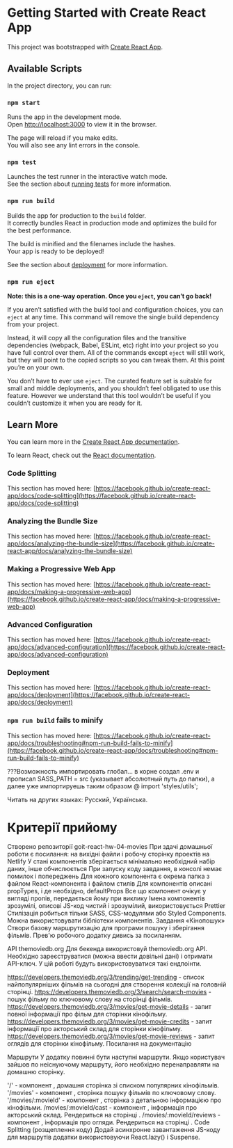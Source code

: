 # Getting Started with Create React App

This project was bootstrapped with [Create React App](https://github.com/facebook/create-react-app).

## Available Scripts

In the project directory, you can run:

### `npm start`

Runs the app in the development mode.\
Open [http://localhost:3000](http://localhost:3000) to view it in the browser.

The page will reload if you make edits.\
You will also see any lint errors in the console.

### `npm test`

Launches the test runner in the interactive watch mode.\
See the section about [running tests](https://facebook.github.io/create-react-app/docs/running-tests) for more information.

### `npm run build`

Builds the app for production to the `build` folder.\
It correctly bundles React in production mode and optimizes the build for the best performance.

The build is minified and the filenames include the hashes.\
Your app is ready to be deployed!

See the section about [deployment](https://facebook.github.io/create-react-app/docs/deployment) for more information.

### `npm run eject`

**Note: this is a one-way operation. Once you `eject`, you can’t go back!**

If you aren’t satisfied with the build tool and configuration choices, you can `eject` at any time. This command will remove the single build dependency from your project.

Instead, it will copy all the configuration files and the transitive dependencies (webpack, Babel, ESLint, etc) right into your project so you have full control over them. All of the commands except `eject` will still work, but they will point to the copied scripts so you can tweak them. At this point you’re on your own.

You don’t have to ever use `eject`. The curated feature set is suitable for small and middle deployments, and you shouldn’t feel obligated to use this feature. However we understand that this tool wouldn’t be useful if you couldn’t customize it when you are ready for it.

## Learn More

You can learn more in the [Create React App documentation](https://facebook.github.io/create-react-app/docs/getting-started).

To learn React, check out the [React documentation](https://reactjs.org/).

### Code Splitting

This section has moved here: [https://facebook.github.io/create-react-app/docs/code-splitting](https://facebook.github.io/create-react-app/docs/code-splitting)

### Analyzing the Bundle Size

This section has moved here: [https://facebook.github.io/create-react-app/docs/analyzing-the-bundle-size](https://facebook.github.io/create-react-app/docs/analyzing-the-bundle-size)

### Making a Progressive Web App

This section has moved here: [https://facebook.github.io/create-react-app/docs/making-a-progressive-web-app](https://facebook.github.io/create-react-app/docs/making-a-progressive-web-app)

### Advanced Configuration

This section has moved here: [https://facebook.github.io/create-react-app/docs/advanced-configuration](https://facebook.github.io/create-react-app/docs/advanced-configuration)

### Deployment

This section has moved here: [https://facebook.github.io/create-react-app/docs/deployment](https://facebook.github.io/create-react-app/docs/deployment)

### `npm run build` fails to minify

This section has moved here: [https://facebook.github.io/create-react-app/docs/troubleshooting#npm-run-build-fails-to-minify](https://facebook.github.io/create-react-app/docs/troubleshooting#npm-run-build-fails-to-minify)





???Возможность импортировать глобал... 
в корне создал .env и пропиcал SASS_PATH = src (указывает абсолютный путь до папки), а далее уже импортируешь таким образом @ import 'styles/utils';


Читать на других языках: Русский, Українська.

# Критерії прийому
Створено репозиторії goit-react-hw-04-movies
При здачі домашньої роботи є посилання: на вихідні файли і робочу сторінку проектів на Netlify
У стані компонентів зберігається мінімально необхідний набір даних, інше обчислюється
При запуску коду завдання, в консолі немає помилок і попереджень
Для кожного компонента є окрема папка з файлом React-компонента і файлом стилів
Для компонентів описані propTypes, і де необхідно, defaultProps
Все що компонент очікує у вигляді пропів, передається йому при виклику
Імена компонентів зрозумілі, описові
JS-код чистий і зрозумілий, використовується Prettier
Стилізація робиться тільки SASS, CSS-модулями або Styled Components. Можна використовувати бібліотеки компонентів.
Завдання «Кінопошук»
Створи базову маршрутизацію для програми пошуку і зберігання фільмів. Прев'ю робочого додатку дивись за посиланням.

API themoviedb.org
Для бекенда використовуй themoviedb.org API. Необхідно зареєструватися (можна ввести довільні дані) і отримати API-ключ. У цій роботі будуть використовуватися такі ендпоінти.

https://developers.themoviedb.org/3/trending/get-trending - список найпопулярніших фільмів на сьогодні для створення колекції на головній сторінці.
https://developers.themoviedb.org/3/search/search-movies - пошук фільму по ключовому слову на сторінці фільмів.
https://developers.themoviedb.org/3/movies/get-movie-details - запит повної інформації про фільм для сторінки кінофільму.
https://developers.themoviedb.org/3/movies/get-movie-credits - запит інформації про акторський склад для сторінки кінофільму.
https://developers.themoviedb.org/3/movies/get-movie-reviews - запит оглядів для сторінки кінофільму.
Посилання на документацію

Маршрути
У додатку повинні бути наступні маршрути. Якщо користувач зайшов по неіснуючому маршруту, його необхідно перенаправляти на домашню сторінку.

'/' - компонент <HomePage>, домашня сторінка зі списком популярних кінофільмів.
'/movies' - компонент <MoviesPage>, сторінка пошуку фільмів по ключовому слову.
'/movies/:movieId' - компонент <MovieDetailsPage>, сторінка з детальною інформацією про кінофільми.
/movies/:movieId/cast - компонент <Cast>, інформація про акторський склад. Рендериться на сторінці <MovieDetailsPage>.
/movies/:movieId/reviews - компонент <Reviews>, інформація про огляди. Рендериться на сторінці <MovieDetailsPage>.
Code Splitting (розщеплення коду)
Додай асинхронне завантаження JS-коду для маршрутів додатки використовуючи React.lazy() і Suspense.